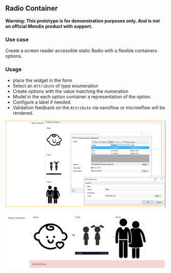 ## Radio Container

**Warning: This prototype is for demonstration purposes only. And is not an official Mendix product with support.**

### Use case
Create a screen reader accessible static Radio with a flexible containers options.

### Usage
 - place the widget in the form
 - Select an `Attribute` of type enumeration
 - Create options with the value matching the numeration
 - Model in the each option container a representation of the option.
 - Configure a label if needed.
 - Validation feedback on the `Attribute` via nanoflow or microwflow will be rendered.

![Studio Prop Sample Properties](./assets/SampleStudioPro.png)

![Sample output](./assets/SampleOutput.png)


